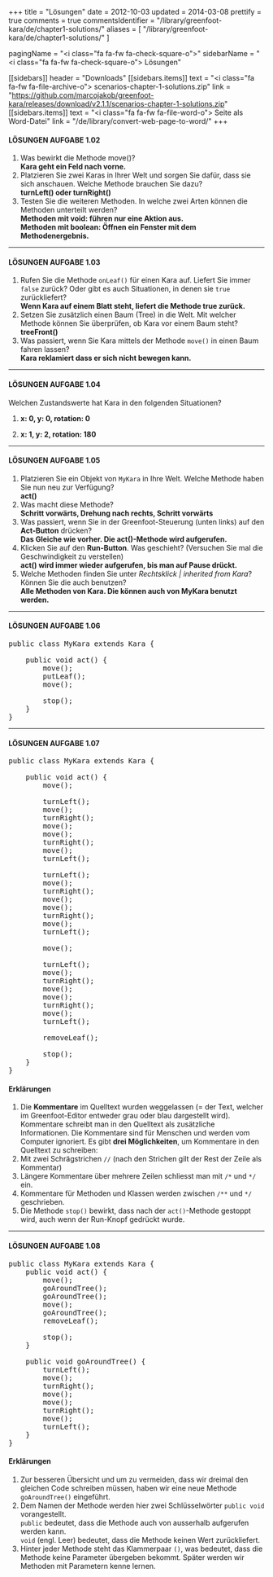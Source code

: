 +++
title = "Lösungen"
date = 2012-10-03
updated = 2014-03-08
prettify = true
comments = true
commentsIdentifier = "/library/greenfoot-kara/de/chapter1-solutions/"
aliases = [ 
  "/library/greenfoot-kara/de/chapter1-solutions/" 
]

pagingName = "<i class=\"fa fa-fw fa-check-square-o\"></i>"
sidebarName = "<i class=\"fa fa-fw fa-check-square-o\"></i> Lösungen"

[[sidebars]]
header = "Downloads"
[[sidebars.items]]
text = "<i class=\"fa fa-fw fa-file-archive-o\"></i> scenarios-chapter-1-solutions.zip"
link = "https://github.com/marcojakob/greenfoot-kara/releases/download/v2.1.1/scenarios-chapter-1-solutions.zip"
[[sidebars.items]]
text = "<i class=\"fa fa-fw fa-file-word-o\"></i> Seite als Word-Datei"
link = "/de/library/convert-web-page-to-word/"
+++

#### <i class="fa fa-check-square-o"></i> LÖSUNGEN AUFGABE 1.02

<div class="alpha-list hidden"></div>

1. Was bewirkt die Methode move()?   
  **Kara geht ein Feld nach vorne.**
2. Platzieren Sie zwei Karas in Ihrer Welt und sorgen Sie dafür, dass sie sich anschauen. Welche Methode brauchen Sie dazu?   
  **turnLeft() oder turnRight()**
3. Testen Sie die weiteren Methoden. In welche zwei Arten können die Methoden unterteilt werden?   
  **Methoden mit void: führen nur eine Aktion aus.**   
  **Methoden mit boolean: Öffnen ein Fenster mit dem Methodenergebnis.**


***

#### <i class="fa fa-check-square-o"></i> LÖSUNGEN AUFGABE 1.03

<div class="alpha-list hidden"></div>

1. Rufen Sie die Methode `onLeaf()` für einen Kara auf. Liefert Sie immer `false` zurück? Oder gibt es auch Situationen, in denen sie `true` zurückliefert?   
  **Wenn Kara auf einem Blatt steht, liefert die Methode true zurück.**
2. Setzen Sie zusätzlich einen Baum (Tree) in die Welt. Mit welcher Methode können Sie überprüfen, ob Kara vor einem Baum steht?   
  **treeFront()**
3. Was passiert, wenn Sie Kara mittels der Methode `move()` in einen Baum fahren lassen?   
  **Kara reklamiert dass er sich nicht bewegen kann.**


***

#### <i class="fa fa-check-square-o"></i> LÖSUNGEN AUFGABE 1.04

Welchen Zustandswerte hat Kara in den folgenden Situationen?

1. **x: 0, y: 0, rotation: 0**

2. **x: 1, y: 2, rotation: 180**


***

#### <i class="fa fa-check-square-o"></i> LÖSUNGEN AUFGABE 1.05

<div class="alpha-list hidden"></div>

1. Platzieren Sie ein Objekt von `MyKara` in Ihre Welt. Welche Methode haben Sie nun neu zur Verfügung?   
  **act()**
2. Was macht diese Methode?   
  **Schritt vorwärts, Drehung nach rechts, Schritt vorwärts**
3. Was passiert, wenn Sie in der Greenfoot-Steuerung (unten links) auf den **Act-Button** drücken?   
  **Das Gleiche wie vorher. Die act()-Methode wird aufgerufen.**
4. Klicken Sie auf den **Run-Button**. Was geschieht? (Versuchen Sie mal die Geschwindigkeit zu verstellen)   
  **act() wird immer wieder aufgerufen, bis man auf Pause drückt.**
5. Welche Methoden finden Sie unter *Rechtsklick | inherited from Kara*? Können Sie die auch benutzen?   
  **Alle Methoden von Kara. Die können auch von MyKara benutzt werden.**


***

#### <i class="fa fa-check-square-o"></i> LÖSUNGEN AUFGABE 1.06

<pre class="prettyprint lang-java">
public class MyKara extends Kara {
	
	public void act() {
		move();
        putLeaf();
        move();

		stop();
	}
}
</pre>

***

#### <i class="fa fa-check-square-o"></i> LÖSUNGEN AUFGABE 1.07

<pre class="prettyprint lang-java">
public class MyKara extends Kara {
	
	public void act() {
		move();

		turnLeft();
		move();
		turnRight();
		move();
		move();
		turnRight();
		move();
		turnLeft();

		turnLeft();
		move();
		turnRight();
		move();
		move();
		turnRight();
		move();
		turnLeft();

		move();

		turnLeft();
		move();
		turnRight();
		move();
		move();
		turnRight();
		move();
		turnLeft();

		removeLeaf();

		stop();
	}
}
</pre>

#### Erklärungen

1. Die **Kommentare** im Quelltext wurden weggelassen (= der Text, welcher im Greenfoot-Editor entweder grau oder blau dargestellt wird).   
Kommentare schreibt man in den Quelltext als zusätzliche Informationen. Die Kommentare sind für Menschen und werden vom Computer ignoriert. Es gibt **drei Möglichkeiten**, um Kommentare in den Quelltext zu schreiben:
  1. Mit zwei Schrägstrichen `//` (nach den Strichen gilt der Rest der Zeile als Kommentar)
  2. Längere Kommentare über mehrere Zeilen schliesst man mit `/*` und `*/` ein.
  3. Kommentare für Methoden und Klassen werden zwischen `/**` und `*/` geschrieben.
2.	Die Methode `stop()` bewirkt, dass nach der `act()`-Methode gestoppt wird, auch wenn der Run-Knopf gedrückt wurde.


***

#### <i class="fa fa-check-square-o"></i> LÖSUNGEN AUFGABE 1.08

<pre class="prettyprint lang-java">
public class MyKara extends Kara {
	public void act() {
		move();
		goAroundTree();
		goAroundTree();
		move();
		goAroundTree();
		removeLeaf();

		stop();
	}

	public void goAroundTree() {
		turnLeft();
		move();
		turnRight();
		move();
		move();
		turnRight();
		move();
		turnLeft();
	}
}
</pre>

#### Erklärungen

1. Zur besseren Übersicht und um zu vermeiden, dass wir dreimal den gleichen Code schreiben müssen, haben wir eine neue Methode `goAroundTree()` eingeführt. 
2. Dem Namen der Methode werden hier zwei Schlüsselwörter `public void` vorangestellt.   
`public` bedeutet, dass die Methode auch von ausserhalb aufgerufen werden kann.   
`void` (engl. Leer) bedeutet, dass die Methode keinen Wert zurückliefert.
3. Hinter jeder Methode steht das Klammerpaar `()`, was bedeutet, dass die Methode keine Parameter übergeben bekommt. Später werden wir Methoden mit Parametern kenne lernen.